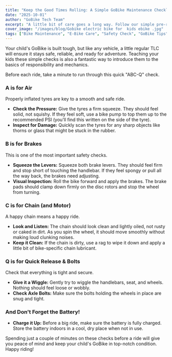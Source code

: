```yaml
---
title: "Keep the Good Times Rolling: A Simple GoBike Maintenance Checklist"
date: "2025-10-01"
author: "GoBike Tech Team"
excerpt: "A little bit of care goes a long way. Follow our simple pre-ride checklist to keep your child's GoBike running smoothly and safely for years to come."
cover_image: "/images/blog/Gobike electric bike for  kids ebike .jpg"
tags: ["Bike Maintenance", "E-Bike Care", "Safety Check", "GoBike Tips"]
---
```


Your child's GoBike is built tough, but like any vehicle, a little regular TLC will ensure it stays safe, reliable, and ready for adventure. Teaching your kids these simple checks is also a fantastic way to introduce them to the basics of responsibility and mechanics.

Before each ride, take a minute to run through this quick "ABC-Q" check.

### A is for Air

Properly inflated tyres are key to a smooth and safe ride.
- **Check the Pressure:** Give the tyres a firm squeeze. They should feel solid, not squishy. If they feel soft, use a bike pump to top them up to the recommended PSI (you'll find this written on the side of the tyre).
- **Inspect for Damage:** Quickly scan the tyres for any sharp objects like thorns or glass that might be stuck in the rubber.

### B is for Brakes

This is one of the most important safety checks.
- **Squeeze the Levers:** Squeeze both brake levers. They should feel firm and stop short of touching the handlebar. If they feel spongy or pull all the way back, the brakes need adjusting.
- **Visual Inspection:** Roll the bike forward and apply the brakes. The brake pads should clamp down firmly on the disc rotors and stop the wheel from turning.

### C is for Chain (and Motor)

A happy chain means a happy ride.
- **Look and Listen:** The chain should look clean and lightly oiled, not rusty or caked in dirt. As you spin the wheel, it should move smoothly without making loud clunking noises.
- **Keep it Clean:** If the chain is dirty, use a rag to wipe it down and apply a little bit of bike-specific chain lubricant.

### Q is for Quick Release & Bolts

Check that everything is tight and secure.
- **Give it a Wiggle:** Gently try to wiggle the handlebars, seat, and wheels. Nothing should feel loose or wobbly.
- **Check Axle Bolts:** Make sure the bolts holding the wheels in place are snug and tight.

### And Don't Forget the Battery!

- **Charge it Up:** Before a big ride, make sure the battery is fully charged. Store the battery indoors in a cool, dry place when not in use.

Spending just a couple of minutes on these checks before a ride will give you peace of mind and keep your child's GoBike in top-notch condition. Happy riding!